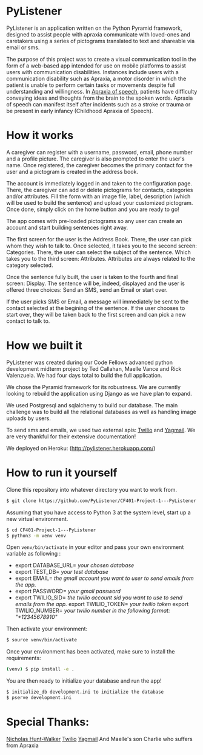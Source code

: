 # PyListener

PyListener is an application written on the Python Pyramid framework, designed to assist people with apraxia communicate with loved-ones and caretakers using a series of pictograms translated to text and shareable via email or sms.

The purpose of this project was to create a visual communication tool in the form of a web-based app intended for use on mobile platforms to assist users with communication disabilities.
Instances include users with a communication disability such as Apraxia, a motor disorder in which the patient is unable to perform certain tasks or movements despite full understanding and willingness. In [Apraxia of speech](https://en.wikipedia.org/wiki/Apraxia_of_speech), patients have difficulty conveying ideas and thoughts from the brain to the spoken words. Apraxia of speech can manifest itself after incidents such as a stroke or trauma or be present in early infancy (Childhood Apraxia of Speech).


# How it works

A caregiver can register with a username, password, email, phone number and a profile picture. The caregiver is also prompted to enter the user's name.
Once registered, the caregiver becomes the primary contact for the user and a pictogram is created in the address book.

The account is immediately logged in and taken to the configuration page.
There, the caregiver can add or delete pictograms for contacts, categories and/or attributes. Fill the form with an image file, label, description (which will be used to build the sentence) and upload your customized pictogram.
Once done, simply click on the home button and you are ready to go!

The app comes with pre-loaded pictograms so any user can create an account and start building sentences right away.

The first screen for the user is the Address Book. There, the user can pick whom they wish to talk to. Once selected, it takes you to the second screen: Categories. There, the user can select the subject of the sentence. Which takes you to the third screen: Attributes. Attributes are always related to the category selected.

Once the sentence fully built, the user is taken to the fourth and final screen: Display.
The sentence will be, indeed, displayed and the user is offered three choices:
Send an SMS, send an Email or start over.

If the user picks SMS or Email, a message will immediately be sent to the contact selected at the begining of the sentence. If the user chooses to start over, they will be taken back to the first screen and can pick a new contact to talk to.

# How we built it

PyListener was created during our Code Fellows advanced python development midterm project by Ted Callahan, Maelle Vance and Rick Valenzuela. We had four days total to build the full application.

We chose the Pyramid framework for its robustness. We are currently looking to rebuild the application using Django as we have plan to expand.

We used Postgresql and sqlalchemy to build our database. The main challenge was to build all the relational databases as well as handling image uploads by users.

To send sms and emails, we used two external apis: [Twilio](https://github.com/twilio/twilio-python) and [Yagmail](https://github.com/kootenpv/yagmail). We are very thankful for their extensive documentation!

We deployed on Heroku: (http://pylistener.herokuapp.com/)

# How to run it yourself

Clone this repository into whatever directory you want to work from.

```bash
$ git clone https://github.com/PyListener/CF401-Project-1---PyListener.git
```

Assuming that you have access to Python 3 at the system level, start up a new virtual environment.

```bash
$ cd CF401-Project-1---PyListener
$ python3 -m venv venv
```

Open `venv/bin/activate` in your editor and pass your own environment variable as following :
- export DATABASE_URL= *your chosen database*
- export TEST_DB= *your test database*
- export EMAIL= *the gmail account you want to user to send emails from the app.*
- export PASSWORD= *your gmail password*
- export TWILIO_SID= *the twilio account sid you want to use to send emails from the app.*
export TWILIO_TOKEN= *your twilio token*
export TWILIO_NUMBER= *your twilio number in the following format: "+12345678910"*

Then activate your environment:

```bash
$ source venv/bin/activate
```

Once your environment has been activated, make sure to install the requirements:

```bash
(venv) $ pip install -e .
```

You are then ready to initialize your database and run the app!

```bash
$ initialize_db development.ini to initialize the database
$ pserve development.ini
```

# Special Thanks:

[Nicholas Hunt-Walker](https://github.com/nhuntwalker/)
[Twilio](https://github.com/twilio/twilio-python)
[Yagmail](https://github.com/kootenpv/yagmail)
And Maelle's son Charlie who suffers from Apraxia